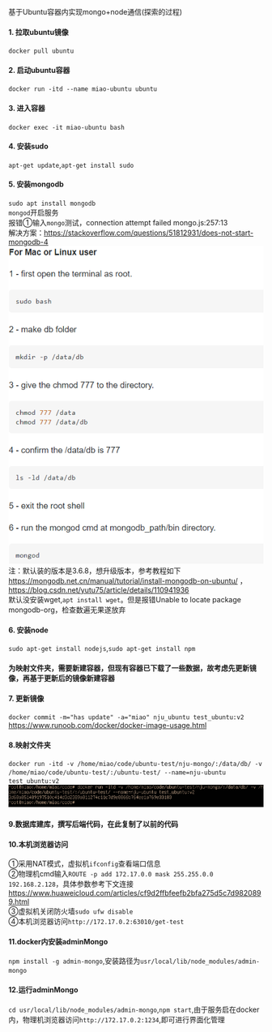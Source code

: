 基于Ubuntu容器内实现mongo+node通信(探索的过程)
#### 1. 拉取ubuntu镜像
`docker pull ubuntu`  
#### 2. 启动ubuntu容器
`docker run -itd --name miao-ubuntu ubuntu`
#### 3. 进入容器
`docker exec -it miao-ubuntu bash`
#### 4. 安装sudo
`apt-get update`,`apt-get install sudo`
#### 5. 安装mongodb
`sudo apt install mongodb`  
`mongod`开启服务  
报错①输入`mongo`测试，connection attempt failed mongo.js:257:13  
解决方案：https://stackoverflow.com/questions/51812931/does-not-start-mongodb-4  
![mongostart](../assets/Docker/mongostart.png)  
注：默认装的版本是3.6.8，想升级版本，参考教程如下  
https://mongodb.net.cn/manual/tutorial/install-mongodb-on-ubuntu/ ，https://blog.csdn.net/yutu75/article/details/110941936    
默认没安装wget,`apt install wget`。但是报错Unable to locate package mongodb-org，检查数遍无果遂放弃
#### 6. 安装node
`sudo apt-get install nodejs`,`sudo apt-get install npm`
#### 为映射文件夹，需要新建容器，但现有容器已下载了一些数据，故考虑先更新镜像，再基于更新后的镜像新建容器
#### 7. 更新镜像
`docker commit -m="has update" -a="miao" nju_ubuntu test_ubuntu:v2`  
https://www.runoob.com/docker/docker-image-usage.html
#### 8.映射文件夹
 `docker run -itd -v /home/miao/code/ubuntu-test/nju-mongo/:/data/db/ -v /home/miao/code/ubuntu-test/:/ubuntu-test/ --name=nju-ubuntu test_ubuntu:v2`  
 ![folder](../assets/Docker/folder.png)
#### 9.数据库建库，撰写后端代码，在此复制了以前的代码
#### 10.本机浏览器访问
①采用NAT模式，虚拟机`ifconfig`查看端口信息  
②物理机cmd输入`ROUTE -p add 172.17.0.0 mask 255.255.0.0 192.168.2.128`，具体参数参考下文连接  
https://www.huaweicloud.com/articles/cf9d2ffbfeefb2bfa275d5c7d9820899.html  
③虚拟机关闭防火墙`sudo ufw disable`  
④本机浏览器访问`http://172.17.0.2:63010/get-test`
#### 11.docker内安装adminMongo
`npm install -g admin-mongo`,安装路径为`usr/local/lib/node_modules/admin-mongo`
#### 12.运行adminMongo
`cd usr/local/lib/node_modules/admin-mongo`,`npm start`,由于服务启在docker内，物理机浏览器访问`http://172.17.0.2:1234`,即可进行界面化管理
